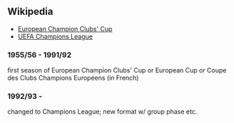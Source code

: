 

## Wikipedia

- [European Champion Clubs' Cup](http://en.wikipedia.org/wiki/European_Champion_Clubs'_Cup)
- [UEFA Champions League](http://en.wikipedia.org/wiki/UEFA_Champions_League)

### 1955/56 - 1991/92

first season of European Champion Clubs' Cup  or European Cup
or Coupe des Clubs Champions Européens (in French)

### 1992/93 - 

changed to Champions League; new format w/ group phase etc.


